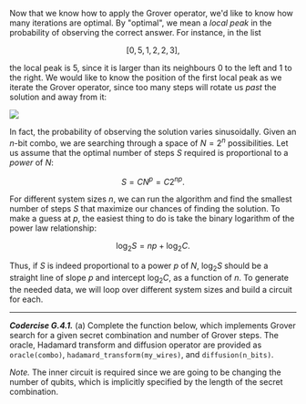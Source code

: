 Now that we know how to apply the Grover operator, we'd like to know how many iterations are optimal. By "optimal", we mean a *local peak* in the probability of observing the correct answer. For instance, in the list

$$
[0, 5, 1, 2, 2, 3],
$$

the local peak is $5$, since it is larger than its neighbours $0$ to the left and $1$ to the right. We would like to know the position of the first local peak as we iterate the Grover operator, since too many steps will rotate us *past* the solution and away from it:

<img src="pics/rotate2.gif">

In fact, the probability of observing the solution varies sinusoidally. Given an $n$-bit combo, we are searching through a space of $N = 2^n$ possibilities. Let us assume that the optimal number of steps $S$ required is proportional to a *power* of $N$:

$$
S = C N^p = C 2^{np}.
$$

For different system sizes $n$, we can run the algorithm and find the smallest number of steps $S$ that maximize our chances of finding the solution. To make a guess at $p,$ the easiest thing to do is take the binary logarithm of the power law relationship:

$$
\log_2 S = np + \log_2 C.
$$

Thus, if $S$ is indeed proportional to a power $p$ of $N$, $\log_2 S$ should be a straight line of slope $p$ and intercept $\log_2 C,$ as a function of $n.$ To generate the needed data, we will loop over different system sizes and build a circuit for each.

---

***Codercise G.4.1.*** (a) Complete the function below, which implements Grover search for a given secret combination and number of Grover steps. The oracle, Hadamard transform and diffusion operator are provided as ``oracle(combo)``, ``hadamard_transform(my_wires)``, and ``diffusion(n_bits)``.

*Note.* The inner circuit is required since we are going to be changing the number of qubits, which is implicitly specified by the length of the secret combination.
